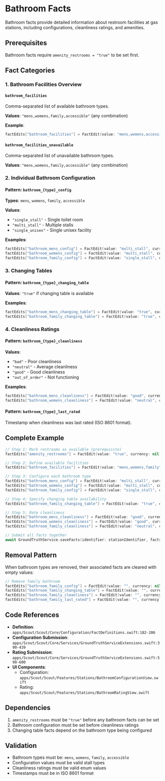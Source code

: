 # Bathroom Facts

Bathroom facts provide detailed information about restroom facilities at gas stations, including configurations, cleanliness ratings, and amenities.

## Prerequisites

Bathroom facts require `amenity_restrooms = "true"` to be set first.

## Fact Categories

### 1. Bathroom Facilities Overview

#### `bathroom_facilities`
Comma-separated list of available bathroom types.

**Values**: `"mens,womens,family,accessible"` (any combination)

**Example**:
```swift
factEdits["bathroom_facilities"] = FactEdit(value: "mens,womens,accessible", currency: nil, volume: nil)
```

#### `bathroom_facilities_unavailable`  
Comma-separated list of unavailable bathroom types.

**Values**: `"mens,womens,family,accessible"` (any combination)

### 2. Individual Bathroom Configuration

#### Pattern: `bathroom_{type}_config`

**Types**: `mens`, `womens`, `family`, `accessible`

**Values**:
- `"single_stall"` - Single toilet room
- `"multi_stall"` - Multiple stalls
- `"single_unisex"` - Single unisex facility

**Examples**:
```swift
factEdits["bathroom_mens_config"] = FactEdit(value: "multi_stall", currency: nil, volume: nil)
factEdits["bathroom_womens_config"] = FactEdit(value: "multi_stall", currency: nil, volume: nil) 
factEdits["bathroom_family_config"] = FactEdit(value: "single_stall", currency: nil, volume: nil)
```

### 3. Changing Tables

#### Pattern: `bathroom_{type}_changing_table`

**Values**: `"true"` if changing table is available

**Examples**:
```swift
factEdits["bathroom_mens_changing_table"] = FactEdit(value: "true", currency: nil, volume: nil)
factEdits["bathroom_family_changing_table"] = FactEdit(value: "true", currency: nil, volume: nil)
```

### 4. Cleanliness Ratings

#### Pattern: `bathroom_{type}_cleanliness`

**Values**:
- `"bad"` - Poor cleanliness
- `"neutral"` - Average cleanliness  
- `"good"` - Good cleanliness
- `"out_of_order"` - Not functioning

**Examples**:
```swift
factEdits["bathroom_mens_cleanliness"] = FactEdit(value: "good", currency: nil, volume: nil)
factEdits["bathroom_womens_cleanliness"] = FactEdit(value: "neutral", currency: nil, volume: nil)
```

#### Pattern: `bathroom_{type}_last_rated`

Timestamp when cleanliness was last rated (ISO 8601 format).

## Complete Example

```swift
// Step 1: Mark restrooms as available (prerequisite)
factEdits["amenity_restrooms"] = FactEdit(value: "true", currency: nil, volume: nil)

// Step 2: Define available facilities
factEdits["bathroom_facilities"] = FactEdit(value: "mens,womens,family", currency: nil, volume: nil)

// Step 3: Configure each bathroom type
factEdits["bathroom_mens_config"] = FactEdit(value: "multi_stall", currency: nil, volume: nil)
factEdits["bathroom_womens_config"] = FactEdit(value: "multi_stall", currency: nil, volume: nil)
factEdits["bathroom_family_config"] = FactEdit(value: "single_stall", currency: nil, volume: nil)

// Step 4: Specify changing table availability
factEdits["bathroom_family_changing_table"] = FactEdit(value: "true", currency: nil, volume: nil)

// Step 5: Rate cleanliness
factEdits["bathroom_mens_cleanliness"] = FactEdit(value: "good", currency: nil, volume: nil)
factEdits["bathroom_womens_cleanliness"] = FactEdit(value: "good", currency: nil, volume: nil)
factEdits["bathroom_family_cleanliness"] = FactEdit(value: "neutral", currency: nil, volume: nil)

// Submit all facts together
await GroundTruthService.saveFacts(identifier: stationIdentifier, facts: factEdits)
```

## Removal Pattern

When bathroom types are removed, their associated facts are cleared with empty values:

```swift
// Remove family bathroom
factEdits["bathroom_family_config"] = FactEdit(value: "", currency: nil, volume: nil)
factEdits["bathroom_family_changing_table"] = FactEdit(value: "", currency: nil, volume: nil)
factEdits["bathroom_family_cleanliness"] = FactEdit(value: "", currency: nil, volume: nil)
factEdits["bathroom_family_last_rated"] = FactEdit(value: "", currency: nil, volume: nil)
```

## Code References

- **Definition**: `apps/Scout/Scout/Core/Configuration/FactDefinitions.swift:182-206`
- **Configuration Submission**: `apps/Scout/Scout/Core/Services/GroundTruthServiceExtensions.swift:390-439`
- **Rating Submission**: `apps/Scout/Scout/Core/Services/GroundTruthServiceExtensions.swift:590-600`
- **UI Components**:
  - Configuration: `apps/Scout/Scout/Features/Stations/BathroomConfigurationView.swift`
  - Rating: `apps/Scout/Scout/Features/Stations/BathroomRatingView.swift`

## Dependencies

1. `amenity_restrooms` must be `"true"` before any bathroom facts can be set
2. Bathroom configuration must be set before cleanliness ratings
3. Changing table facts depend on the bathroom type being configured

## Validation

- Bathroom types must be: `mens`, `womens`, `family`, `accessible`
- Configuration values must be valid stall types
- Cleanliness ratings must be valid enum values
- Timestamps must be in ISO 8601 format
